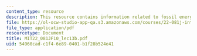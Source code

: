 ```yaml
---
content_type: resource
description: This resource contains information related to fossil energy III.
file: https://ol-ocw-studio-app-qa.s3.amazonaws.com/courses/22-081j-introduction-to-sustainable-energy-fall-2010/54960cadc1f46e890401b1f28b524e41_MIT22_081JF10_lec13b.pdf
file_type: application/pdf
resourcetype: Document
title: MIT22_081JF10_lec13b.pdf
uid: 54960cad-c1f4-6e89-0401-b1f28b524e41
---
```


